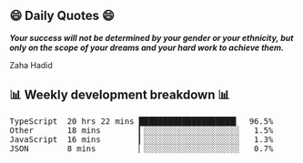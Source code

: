 ## 😄 Daily Quotes 😄

_**Your success will not be determined by your gender or your ethnicity, but only on the scope of your dreams and your hard work to achieve them.**_

Zaha Hadid



## 📊 Weekly development breakdown 📊

<pre>TypeScript  20 hrs 22 mins ████████████████████▎  96.5%
Other       18 mins        ▎░░░░░░░░░░░░░░░░░░░░   1.5%
JavaScript  16 mins        ▎░░░░░░░░░░░░░░░░░░░░   1.3%
JSON        8 mins         ▏░░░░░░░░░░░░░░░░░░░░   0.7%</pre>